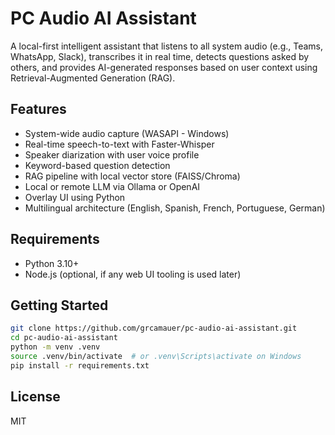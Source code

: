 # PC Audio AI Assistant

A local-first intelligent assistant that listens to all system audio (e.g., Teams, WhatsApp, Slack),
transcribes it in real time, detects questions asked by others, and provides AI-generated responses
based on user context using Retrieval-Augmented Generation (RAG).

## Features

- System-wide audio capture (WASAPI - Windows)
- Real-time speech-to-text with Faster-Whisper
- Speaker diarization with user voice profile
- Keyword-based question detection
- RAG pipeline with local vector store (FAISS/Chroma)
- Local or remote LLM via Ollama or OpenAI
- Overlay UI using Python
- Multilingual architecture (English, Spanish, French, Portuguese, German)

## Requirements

- Python 3.10+
- Node.js (optional, if any web UI tooling is used later)

## Getting Started

```bash
git clone https://github.com/grcamauer/pc-audio-ai-assistant.git
cd pc-audio-ai-assistant
python -m venv .venv
source .venv/bin/activate  # or .venv\Scripts\activate on Windows
pip install -r requirements.txt
```

## License

MIT
